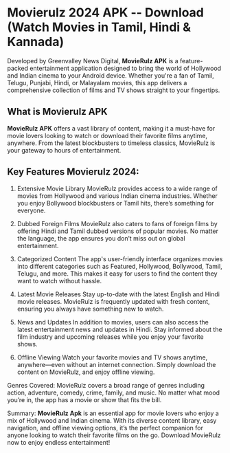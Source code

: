 # Movierulz 2024 APK -- Download (Watch Movies in Tamil, Hindi & Kannada)

Developed by Greenvalley News Digital, **MovieRulz APK** is a feature-packed entertainment application designed to bring the world of Hollywood and Indian cinema to your Android device. Whether you're a fan of Tamil, Telugu, Punjabi, Hindi, or Malayalam movies, this app delivers a comprehensive collection of films and TV shows straight to your fingertips.

## What is Movierulz APK
**MovieRulz APK** offers a vast library of content, making it a must-have for movie lovers looking to watch or download their favorite films anytime, anywhere. From the latest blockbusters to timeless classics, MovieRulz is your gateway to hours of entertainment.

## Key Features Movierulz 2024:
1. Extensive Movie Library
MovieRulz provides access to a wide range of movies from Hollywood and various Indian cinema industries. Whether you enjoy Bollywood blockbusters or Tamil hits, there’s something for everyone.

2. Dubbed Foreign Films
MovieRulz also caters to fans of foreign films by offering Hindi and Tamil dubbed versions of popular movies. No matter the language, the app ensures you don’t miss out on global entertainment.

3. Categorized Content
The app's user-friendly interface organizes movies into different categories such as Featured, Hollywood, Bollywood, Tamil, Telugu, and more. This makes it easy for users to find the content they want to watch without hassle.

4. Latest Movie Releases
Stay up-to-date with the latest English and Hindi movie releases. MovieRulz is frequently updated with fresh content, ensuring you always have something new to watch.

5. News and Updates
In addition to movies, users can also access the latest entertainment news and updates in Hindi. Stay informed about the film industry and upcoming releases while you enjoy your favorite shows.

6. Offline Viewing
Watch your favorite movies and TV shows anytime, anywhere—even without an internet connection. Simply download the content on MovieRulz, and enjoy offline viewing.

Genres Covered:
MovieRulz covers a broad range of genres including action, adventure, comedy, crime, family, and music. No matter what mood you’re in, the app has a movie or show that fits the bill.

Summary:
**MovieRulz Apk** is an essential app for movie lovers who enjoy a mix of Hollywood and Indian cinema. With its diverse content library, easy navigation, and offline viewing options, it’s the perfect companion for anyone looking to watch their favorite films on the go. Download MovieRulz now to enjoy endless entertainment!

